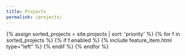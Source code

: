 ```yaml
---
title: Projects
permalink: /projects/
---
```


<div class="feature__wrapper">
    {% assign sorted_projects = site.projects | sort: 'priority' %}
    {% for f in sorted_projects %}
        {% if f.enabled %}
            {% include feature_item.html type="left" %}
        {% endif %}
    {% endfor %}
</div>